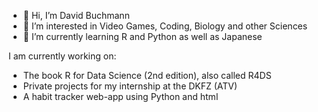 - 👋 Hi, I’m David Buchmann
- 👀 I’m interested in Video Games, Coding, Biology and other Sciences
- 🌱 I’m currently learning R and Python as well as Japanese

I am currently working on:

  - The book R for Data Science (2nd edition), also called R4DS
  - Private projects for my internship at the DKFZ (ATV)
  - A habit tracker web-app using Python and html

<!---
David-R-Buchmann/David-R-Buchmann is a ✨ special ✨ repository because its `README.md` (this file) appears on your GitHub profile.
You can click the Preview link to take a look at your changes.
--->
